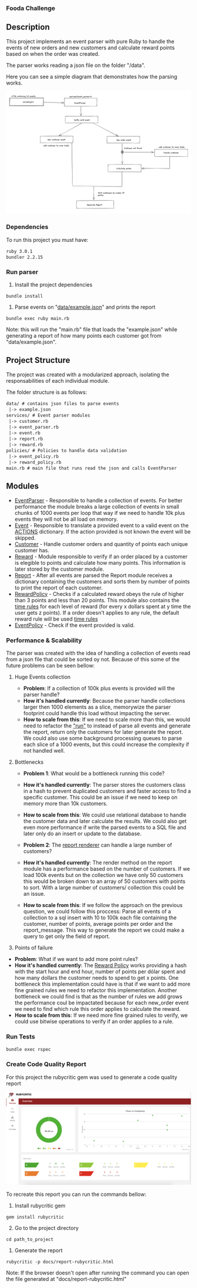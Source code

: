 ### Fooda Challenge

## Description

This project implements an event parser with pure Ruby to handle the events of new orders and new customers and calculate reward points based on when the order was created.

The parser works reading a json file on the folder "/data".

Here you can see a simple diagram that demonstrates how the parsing works.

![](./docs/diagram.png)

### Dependencies
To run this project you must have:

```
ruby 3.0.1
bundler 2.2.15
```

### Run parser

1. Install the project dependencies
   
```
bundle install
```

1. Parse events on "[data/example.json](data/example.json)" and prints the report
```
bundle exec ruby main.rb
```

Note: this will run the "main.rb" file that loads the "example.json" while generating a report of how many points each customer got from "data/example.json".


## Project Structure

The project was created with a modularized approach, isolating the responsabilities of each individual module.

The folder structure is as follows:

```
data/ # contains json files to parse events
 |-> example.json
services/ # Event parser modules
 |-> customer.rb
 |-> event_parser.rb
 |-> event.rb
 |-> report.rb
 |-> reward.rb
policies/ # Policies to handle data validation
 |-> event_policy.rb
 |-> reward_policy.rb
main.rb # main file that runs read the json and calls EventParser
```

## Modules

* [EventParser](./services/event_parser.rb) - Responsible to handle a collection of events. For better performance the module breaks a large collection of events in small chunks of 1000 events per loop that way if we need to handle 10k plus events they will not be all load on memory.
* [Event](./services/event.rb) - Responsible to translate a provided event to a valid event on the [ACTIONS](./services/event.rb#L9) dictionary. If the action provided is not known the event will be skipped.  
* [Customer](./services/customer.rb) - Handle customer orders and quantity of points each unique customer has.
* [Reward](./services/reward.rb) - Module responsible to verify if an order placed by a customer is elegible to points and calculate how many points. This information is later stored by the customer module.
* [Report](./services/report.rb) - After all events are parsed the Report module receives a dictionary containing the customers and sorts them by number of points to print the report of each customer.
* [RewardPolicy](./policies/reward_policy.rb) - Checks if a calculated reward obeys the rule of higher than 3 points and less than 20 points. This module also contains the [time rules](./policies/reward_policy.rb#L8) for each level of reward (for every x dollars spent at y time the user gets z points). If a order doesn't applies to any rule, the default reward rule will be used [time rules](./policies/reward_policy.rb#L4)
* [EventPolicy](./policies/event_policy.rb) - Check if the event provided is valid.
  
### Performance & Scalability

The parser was created with the idea of handling a collection of events read from a json file that could be sorted oy not. Because of this some of the future problems can be seen bellow:

1. Huge Events collection 
   - **Problem**: If a collection of 100k plus events is provided will the parser handle?
   - **How it's handled currently**: Because the parser handle collections larger then 1000 elements as a slice, memorywize the parser footprint could handle this load without impacting the server.
   - **How to scale from this**: If we need to scale more than this, we would need to refactor the ["run"](./services/event_parser.rb#L18) to instead of parse all events and generate the report, return only the customers for later generate the report. We could also use some background processing queues to parse each slice of a 1000 events, but this could increase the complexity if not handled well.

2. Bottlenecks
   - **Problem 1**: What would be a bottleneck running this code?
   - **How it's handled currently**: The parser stores the customers class in a hash to prevent duplicated customers and faster access to find a specific customer. This could be an issue if we need to keep on memory more than 10k customers.
   - **How to scale from this**: We could use relational database to handle the customer data and later calculate the results. We could also get even more performance if write the parsed events to a SQL file and later only do an insert or update to the database.
   
   - **Problem 2**: The [report renderer](./services/report.rb#L5) can handle a large number of customers?
   - **How it's handled currently**: The render method on the report module has a performance based on the number of customers. If we load 100k events but on the collection we have only 50 customers this would be broken down to an array of 50 customers with points to sort. With a large number of customers/ collection this could be an issue.
   - **How to scale from this**: If we follow the approach on the previous question, we could follow this proccess: Parse all events of a collection to a sql insert with 10 to 100k each file containing the customer, number of points, average points per order and the report_message. This way to generate the report we could make a query to get only the field of report.
3. Points of failure
  - **Problem**: What if we want to add more point rules?
  - **How it's handled currently**: The [Reward Policy](./policies/reward_policy.rb#L8) works providing a hash with the start hour and end hour, number of points per dólar spent and how many dollars the customer needs to spend to get x points. One bottleneck this implementation could have is that if we want to add more fine grained rules we need to refactor this implementation. Another bottleneck we could find is that as the number of rules we add grows the performance coul be impactated because for each new_order event we need to find which rule this order applies to calculate the reward.
  - **How to scale from this**: If we need more fine grained rules to verify, we could use bitwise operations to verify if an order applies to a rule.

    
### Run Tests

```
bundle exec rspec
```

### Create Code Quality Report

For this project the rubycritic gem was used to generate a code quality report

![](./docs/quality_report.png)

To recreate this report you can run the commands bellow:


1. Install rubycritic gem

```
gem install rubycritic
```

2. Go to the project directory

```
cd path_to_project
```

1. Generate the report
   
```
rubycritic -p docs/report-rubycritic.html
```

Note: If the browser doesn't open after running the command you can open the file generated at "docs/report-rubycritic.html"
